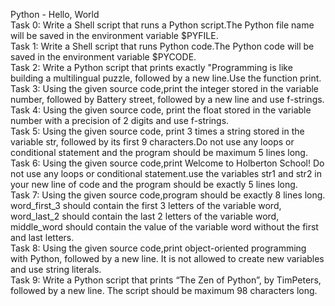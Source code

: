 Python - Hello, World       
Task 0: Write a Shell script that runs a Python script.The Python file name will be saved in the environment variable $PYFILE.          
Task 1: Write a Shell script that runs Python code.The Python code will be saved in the environment variable $PYCODE.         
Task 2: Write a Python script that prints exactly "Programming is like building a multilingual puzzle, followed by a new line.Use the function print.    
Task 3: Using the given source code,print the integer stored in the variable number, followed by Battery street, followed by a new line and use f-strings.       
Task 4: Using the given source code, print the float stored in the variable number with a precision of 2 digits and use f-strings.      
Task 5: Using the given source code, print 3 times a string stored in the variable str, followed by its first 9 characters.Do not use any loops or conditional statement and the program should be maximum 5 lines long.    
Task 6: Using the given source code,print Welcome to Holberton School! Do not use any loops or conditional statement.use the variables str1 and str2 in your new line of code and the program should be exactly 5 lines long.      
Task 7: Using the given source code,program should be exactly 8 lines long. word_first_3 should contain the first 3 letters of the variable word, word_last_2 should contain the last 2 letters of the variable word, middle_word should contain the value of the variable word without the first and last letters.   
Task 8: Using the given source code,print object-oriented programming with Python, followed by a new line. It is not allowed to create new variables and use string literals.    
Task 9: Write a Python script that prints “The Zen of Python”, by TimPeters, followed by a new line. The script should be maximum 98 characters long.    
